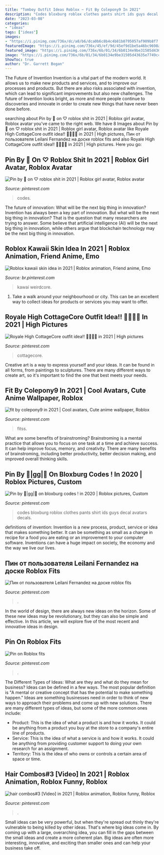 ```yaml
---
title: "Tomboy Outfit Ideas Roblox ~ Fit By Colepony9 In 2021"
description: "Codes bloxburg roblox clothes pants shirt ids guys decal avatars decals"
date: "2023-03-08"
categories:
- "ideas"
tags: ["ideas"]
images:
- "https://i.pinimg.com/736x/dc/a0/b6/dca0b6c8b4c4b81b0795057af909b8f7.jpg"
featuredImage: "https://i.pinimg.com/736x/45/ef/9d/45ef9d1be5a46bc9698a753d58ef27be.jpg"
featured_image: "https://i.pinimg.com/736x/6b/01/34/6b0134e9be31505d43635e7749cccf0e.jpg"
image: "https://i.pinimg.com/736x/6b/01/34/6b0134e9be31505d43635e7749cccf0e.jpg"
ShowToc: true
author: "Dr. Garrett Bogan"
---
```



The Future of Invention
Invention is a vital part of the modern world. It allows us to make new products and services, and to improve our processes and products. But there are also risks associated with invention, which can lead to significant improvements but also new challenges. The future of Invention looks bright, as more and more people continue to discoveries and innovate in order to create new things that have never been done before.

	

		
searching about Pin by 🖤 on ♡ roblox shit in 2021 | Roblox girl avatar, Roblox avatar you've came to the right web. We have 8 Images about Pin by 🖤 on ♡ roblox shit in 2021 | Roblox girl avatar, Roblox avatar like Royale High CottageCore outfit idea!! 🌱🍄🌻🥞 in 2021 | High pictures, Пин от пользователя Leilani Fernandez на доске roblox fits and also Royale High CottageCore outfit idea!! 🌱🍄🌻🥞 in 2021 | High pictures. Here you go:
		
    
## Pin By 🖤 On ♡ Roblox Shit In 2021 | Roblox Girl Avatar, Roblox Avatar

<img loading=lazy src="https://i.pinimg.com/736x/c3/32/de/c332de60ce13e1a3774a7c2c12fb3e6c.jpg" onerror="this.onerror=null;this.src='https://tse2.mm.bing.net/th?id=OIP.o2Aj0zvFtvRsB3ohtS0XRAHaL6&amp;pid=15.1';" alt="Pin by 🖤 on ♡ roblox shit in 2021 | Roblox girl avatar, Roblox avatar">

_Source: pinterest.com_

>codes. 

	

The future of innovation: What will be the next big thing in innovation?
Invention has always been a key part of innovation. But what will be the next big thing in innovation? That is the question that many researchers are trying to answer. Some believe that artificial intelligence (AI) will be the next big thing in innovation, while others argue that blockchain technology may be the next big thing in innovation.

    
## Roblox Kawaii Skin Idea In 2021 | Roblox Animation, Friend Anime, Emo

<img loading=lazy src="https://i.pinimg.com/736x/ce/e2/6e/cee26eb7c69d8e1f4db642dead2dea70.jpg" onerror="this.onerror=null;this.src='https://tse2.mm.bing.net/th?id=OIP._DVaYf9neONUOnDc29mzdwHaLj&amp;pid=15.1';" alt="Roblox kawaii skin idea in 2021 | Roblox animation, Friend anime, Emo">

_Source: br.pinterest.com_

>kawai weirdcore. 

	

1. Take a walk around your neighbourhood or city. This can be an excellent way to collect ideas for products or services you may want to offer.

    
## Royale High CottageCore Outfit Idea!! 🌱🍄🌻🥞 In 2021 | High Pictures

<img loading=lazy src="https://i.pinimg.com/736x/0b/7b/95/0b7b953014e1a688f12a1c4afc23ae7d.jpg" onerror="this.onerror=null;this.src='https://tse2.mm.bing.net/th?id=OIP.fNNUzmzgcX_HClGsGjR2XAHaG7&amp;pid=15.1';" alt="Royale High CottageCore outfit idea!! 🌱🍄🌻🥞 in 2021 | High pictures">

_Source: pinterest.com_

>cottagecore. 

	

Creative art is a way to express yourself and your ideas. It can be found in all forms, from paintings to sculptures. There are many different ways to create art, so it's important to find the one that best meets your needs.

    
## Fit By Colepony9 In 2021 | Cool Avatars, Cute Anime Wallpaper, Roblox

<img loading=lazy src="https://i.pinimg.com/736x/74/29/ee/7429ee5367625bc84b8126deb49fb72d.jpg" onerror="this.onerror=null;this.src='https://tse3.mm.bing.net/th?id=OIP.8S6j87sZG_McaHvH-y1DhgHaMM&amp;pid=15.1';" alt="fit by colepony9 in 2021 | Cool avatars, Cute anime wallpaper, Roblox">

_Source: pinterest.com_

>fitss. 

	

What are some benefits of brainstroming?
Brainstroming is a mental practice that allows you to focus on one task at a time and achieve success. It can help improve focus, memory, and creativity. There are many benefits of brainstroming, including better productivity, better decision making, and improved overall thinking skills.

    
## Pin By 🍒|gg|🍒 On Bloxburg Codes ! In 2020 | Roblox Pictures, Custom

<img loading=lazy src="https://i.pinimg.com/736x/6b/01/34/6b0134e9be31505d43635e7749cccf0e.jpg" onerror="this.onerror=null;this.src='https://tse4.mm.bing.net/th?id=OIP.F6s44dt-82VLbR72SivhdAHaJC&amp;pid=15.1';" alt="Pin by 🍒|gg|🍒 on bloxburg codes ! in 2020 | Roblox pictures, Custom">

_Source: pinterest.com_

>codes bloxburg roblox clothes pants shirt ids guys decal avatars decals. 

	

definitions of invention:
Invention is a new process, product, service or idea that makes something better. It can be something as small as a change in recipe for a food you are eating or an improvement to your computer software. Inventions can have a huge impact on society, the economy and the way we live our lives.

    
## Пин от пользователя Leilani Fernandez на доске Roblox Fits

<img loading=lazy src="https://i.pinimg.com/736x/45/ef/9d/45ef9d1be5a46bc9698a753d58ef27be.jpg" onerror="this.onerror=null;this.src='https://tse3.mm.bing.net/th?id=OIP.HHM8ghUCkcyvsxpPYXTvTQHaJ4&amp;pid=15.1';" alt="Пин от пользователя Leilani Fernandez на доске roblox fits">

_Source: pinterest.com_

>. 

	

In the world of design, there are always new ideas on the horizon. Some of these new ideas may be revolutionary, but they can also be simple and effective. In this article, we will explore five of the most recent and innovative ideas in design.

    
## Pin On Roblox Fits

<img loading=lazy src="https://i.pinimg.com/736x/dc/a0/b6/dca0b6c8b4c4b81b0795057af909b8f7.jpg" onerror="this.onerror=null;this.src='https://tse2.mm.bing.net/th?id=OIP.CbCpAmg00BtllsPlxONZagHaKR&amp;pid=15.1';" alt="Pin on Roblox fits">

_Source: pinterest.com_

>. 

	

The Different Types of Ideas: What are they and what do they mean for business?
Ideas can be defined in a few ways. The most popular definition is "A mental or creative concept that has the potential to make something happen." Ideas are something businesses need in order to think of new ways to approach their problems and come up with new solutions. 
There are many different types of ideas, but some of the more common ones include: 
- Product: This is the idea of what a product is and how it works. It could be anything from a product you buy at the store to a company's entire line of products. 
- Service: This is the idea of what a service is and how it works. It could be anything from providing customer support to doing your own research for an assignment. 
- Territory: This is the idea of who owns or controls a certain area of space or time.

    
## Hair Combos#3 [Video] In 2021 | Roblox Animation, Roblox Funny, Roblox

<img loading=lazy src="https://i.pinimg.com/736x/82/6c/01/826c0106e0067b75e639716218c079c3.jpg" onerror="this.onerror=null;this.src='https://tse3.mm.bing.net/th?id=OIP.owiWj_wDsKkIMJJ4fZtNPgHaNK&amp;pid=15.1';" alt="hair combos#3 [Video] in 2021 | Roblox animation, Roblox funny, Roblox">

_Source: pinterest.com_

>. 

	

Small ideas can be very powerful, but when they're spread out thinly they're vulnerable to being killed by other ideas. That's where big ideas come in. By coming up with a large, overarching idea, you can fill in the gaps between the small ideas and create a more coherent plan. Big ideas are often more interesting, innovative, and exciting than smaller ones and can help your business take off.

